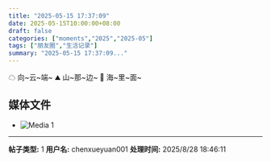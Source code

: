 ```yaml
---
title: "2025-05-15 17:37:09"
date: 2025-05-15T10:00:00+08:00
draft: false
categories: ["moments","2025","2025-05"]
tags: ["朋友圈","生活记录"]
summary: "2025-05-15 17:37:09..."
---
```


☁ 向~云~端~
⛰️ 山~那~边~
🌊 海~里~面~

## 媒体文件

- ![Media 1](/Moments/photos/2025-05-15/202505151737090.jpg)

---

**帖子类型:** 1
**用户名:** chenxueyuan001
**处理时间:** 2025/8/28 18:46:11